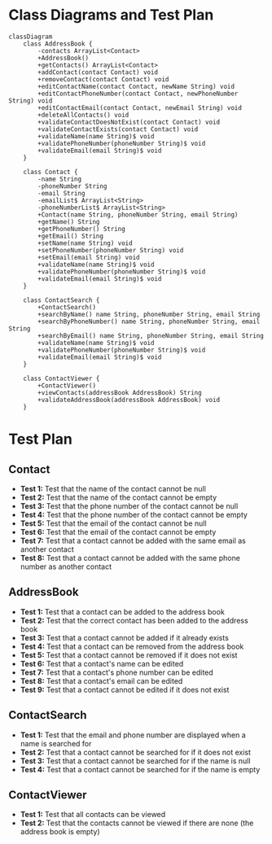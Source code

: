 
# Class Diagrams and Test Plan

```mermaid
classDiagram
    class AddressBook {
        -contacts ArrayList<Contact>
        +AddressBook()
        +getContacts() ArrayList<Contact>
        +addContact(contact Contact) void
        +removeContact(contact Contact) void
        +editContactName(contact Contact, newName String) void
        +editContactPhoneNumber(contact Contact, newPhoneNumber String) void
        +editContactEmail(contact Contact, newEmail String) void
        +deleteAllContacts() void
        +validateContactDoesNotExist(contact Contact) void
        +validateContactExists(contact Contact) void
        +validateName(name String)$ void
        +validatePhoneNumber(phoneNumber String)$ void
        +validateEmail(email String)$ void
    }
    
    class Contact {
        -name String
        -phoneNumber String
        -email String
        -emailList$ ArrayList<String>
        -phoneNumberList$ ArrayList<String>
        +Contact(name String, phoneNumber String, email String)
        +getName() String
        +getPhoneNumber() String
        +getEmail() String
        +setName(name String) void
        +setPhoneNumber(phoneNumber String) void
        +setEmail(email String) void
        +validateName(name String)$ void
        +validatePhoneNumber(phoneNumber String)$ void
        +validateEmail(email String)$ void
    }
    
    class ContactSearch {
        +ContactSearch()
        +searchByName() name String, phoneNumber String, email String
        +searchByPhoneNumber() name String, phoneNumber String, email String
        +searchByEmail() name String, phoneNumber String, email String
        +validateName(name String)$ void
        +validatePhoneNumber(phoneNumber String)$ void
        +validateEmail(email String)$ void
    }
    
    class ContactViewer {
        +ContactViewer()
        +viewContacts(addressBook AddressBook) String
        +validateAddressBook(addressBook AddressBook) void
    }

```
# Test Plan

## Contact
- **Test 1:** Test that the name of the contact cannot be null
- **Test 2:** Test that the name of the contact cannot be empty
- **Test 3:** Test that the phone number of the contact cannot be null
- **Test 4:** Test that the phone number of the contact cannot be empty
- **Test 5:** Test that the email of the contact cannot be null
- **Test 6:** Test that the email of the contact cannot be empty
- **Test 7:** Test that a contact cannot be added with the same email as another contact
- **Test 8:** Test that a contact cannot be added with the same phone number as another contact

## AddressBook
- **Test 1:** Test that a contact can be added to the address book
- **Test 2:** Test that the correct contact has been added to the address book
- **Test 3:** Test that a contact cannot be added if it already exists
- **Test 4:** Test that a contact can be removed from the address book
- **Test 5:** Test that a contact cannot be removed if it does not exist
- **Test 6:** Test that a contact's name can be edited
- **Test 7:** Test that a contact's phone number can be edited
- **Test 8:** Test that a contact's email can be edited
- **Test 9:** Test that a contact cannot be edited if it does not exist

## ContactSearch
- **Test 1:** Test that the email and phone number are displayed when a name is searched for
- **Test 2:** Test that a contact cannot be searched for if it does not exist
- **Test 3:** Test that a contact cannot be searched for if the name is null
- **Test 4:** Test that a contact cannot be searched for if the name is empty

## ContactViewer
- **Test 1:** Test that all contacts can be viewed
- **Test 2:** Test that the contacts cannot be viewed if there are none (the address book is empty)


